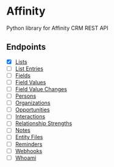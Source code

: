 # Affinity
Python library for Affinity CRM REST API

## Endpoints
- [x] [Lists](https://api-docs.affinity.co/#lists)
- [ ] [List Entries](https://api-docs.affinity.co/#list-entries)
- [ ] [Fields](https://api-docs.affinity.co/#fields)
- [ ] [Field Values](https://api-docs.affinity.co/#field-values)
- [ ] [Field Value Changes](https://api-docs.affinity.co/#field-value-changes)
- [ ] [Persons](https://api-docs.affinity.co/#persons)
- [ ] [Organizations](https://api-docs.affinity.co/#organizations) 
- [ ] [Opportunities](https://api-docs.affinity.co/#opportunities)
- [ ] [Interactions](https://api-docs.affinity.co/#interactions) 
- [ ] [Relationship Strengths](https://api-docs.affinity.co/#relationship-strengths)
- [ ] [Notes](https://api-docs.affinity.co/#notes)
- [ ] [Entity Files](https://api-docs.affinity.co/#entity-files)
- [ ] [Reminders](https://api-docs.affinity.co/#reminders)
- [ ] [Webhooks](https://api-docs.affinity.co/#webhooks)
- [ ] [Whoami](https://api-docs.affinity.co/#whoami)
